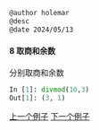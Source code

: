 ```markdown
@author holemar
@desc 
@date 2024/05/13
```

#### 8 取商和余数　　

分别取商和余数

```python
In [1]: divmod(10,3)
Out[1]: (3, 1)
```


[上一个例子](7.md)    [下一个例子](9.md)